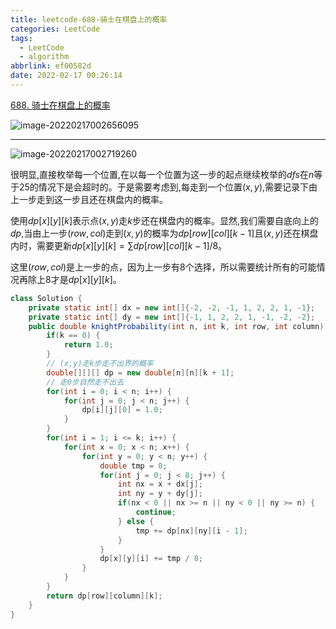 ```yaml
---
title: leetcode-688-骑士在棋盘上的概率
categories: LeetCode
tags:
  - LeetCode
  - algorithm
abbrlink: ef00582d
date: 2022-02-17 00:26:14
---
```


[688. 骑士在棋盘上的概率](https://leetcode-cn.com/problems/knight-probability-in-chessboard/)

![image-20220217002656095](https://gitee.com/cao_ziqiang/img/raw/master/20220217002656.png)

<hr/>

![image-20220217002719260](https://gitee.com/cao_ziqiang/img/raw/master/20220217002719.png)

很明显,直接枚举每一个位置,在以每一个位置为这一步的起点继续枚举的$dfs$在$n$等于25的情况下是会超时的。于是需要考虑到,每走到一个位置$(x,y)$,需要记录下由上一步走到这一步且还在棋盘内的概率。

使用$dp[x][y][k]$表示点$(x,y)$走$k$步还在棋盘内的概率。显然,我们需要自底向上的$dp$,当由上一步$(row,col)$走到$(x,y)$的概率为$dp[row][col][k-1]$且$(x,y)$还在棋盘内时，需要更新$dp[x][y][k]=\sum{dp[row][col][k-1]} \text{/} 8$。

这里$(row,col)$是上一步的点，因为上一步有8个选择，所以需要统计所有的可能情况再除上8才是$dp[x][y][k]$。

```java
class Solution {
    private static int[] dx = new int[]{-2, -2, -1, 1, 2, 2, 1, -1};
    private static int[] dy = new int[]{-1, 1, 2, 2, 1, -1, -2, -2};
    public double knightProbability(int n, int k, int row, int column) {
        if(k == 0) {
            return 1.0;
        }
        // (x,y)走k步走不出界的概率
        double[][][] dp = new double[n][n][k + 1];
        // 走0步自然走不出去
        for(int i = 0; i < n; i++) {
            for(int j = 0; j < n; j++) {
                dp[i][j][0] = 1.0;
            }
        }
        for(int i = 1; i <= k; i++) {
            for(int x = 0; x < n; x++) {
                for(int y = 0; y < n; y++) {
                    double tmp = 0;
                    for(int j = 0; j < 8; j++) {
                        int nx = x + dx[j];
                        int ny = y + dy[j];
                        if(nx < 0 || nx >= n || ny < 0 || ny >= n) {
                            continue;
                        } else {
                            tmp += dp[nx][ny][i - 1];
                        }
                    }
                    dp[x][y][i] += tmp / 8;
                }
            }
        }
        return dp[row][column][k];
    }
}
```


